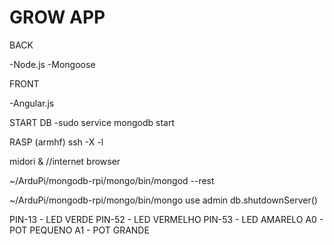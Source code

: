 # GROW APP

BACK

-Node.js
-Mongoose

FRONT

-Angular.js


START DB
-sudo service mongodb start



RASP (armhf)
ssh -X <ip address of Rpi> -l <username on Rpi>

midori & //internet browser

~/ArduPi/mongodb-rpi/mongo/bin/mongod --rest

~/ArduPi/mongodb-rpi/mongo/bin/mongo
use admin
db.shutdownServer()


PIN-13 - LED VERDE
PIN-52 - LED VERMELHO
PIN-53 - LED AMARELO
A0     - POT PEQUENO
A1     - POT GRANDE